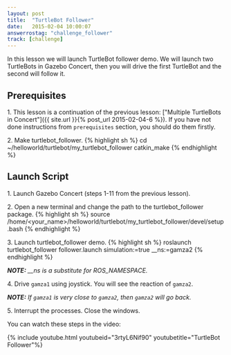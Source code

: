 ```yaml
---
layout: post
title:  "TurtleBot Follower"
date:   2015-02-04 10:00:07
answerrostag: "challenge_follower"
track: [challenge]
---
```


[comment]: <> (TODO: replace answerrostag and track)

In this lesson we will launch TurtleBot follower demo. We will launch two
TurtleBots in Gazebo Concert, then you will drive the first TurtleBot and the
second will follow it.

## Prerequisites

1\. This lesson is a continuation of the previous lesson:
["Multiple TurtleBots in Concert"]({{ site.url }}{% post_url 2015-02-04-6 %}).
If you have not done instructions from `prerequisites` section, you should do
them firstly.

[comment]: <> (TODO: remove `make` instruction when launch file for simulation will be in deb package)

2\. Make turtlebot_follower.
{% highlight sh %}
cd ~/helloworld/turtlebot/my_turtlebot_follower
catkin_make
{% endhighlight %}

## Launch Script

1\. Launch Gazebo Concert (steps 1-11 from the previous lesson).

[comment]: <> (TODO: remove `change the path` instruction when launch file for simulation will be in deb package)

2\. Open a new terminal and change the path to the turtlebot_follower package.
{% highlight sh %}
source /home/<your_name>/helloworld/turtlebot/my_turtlebot_follower/devel/setup.bash
{% endhighlight %}

3\. Launch turtlebot_follower demo.
{% highlight sh %}
roslaunch turtlebot_follower follower.launch simulation:=true __ns:=gamza2
{% endhighlight %}

***NOTE:*** *__ns is a substitute for ROS_NAMESPACE.*

4\. Drive `gamza1` using joystick. You will see the reaction of `gamza2`.

***NOTE:*** *If `gamza1` is very close to `gamza2`, then `gamza2` will go back.*

5\. Interrupt the processes. Close the windows.

You can watch these steps in the video:

{% include youtube.html youtubeid="3rtyL6Nif90" youtubetitle="TurtleBot Follower"%}
